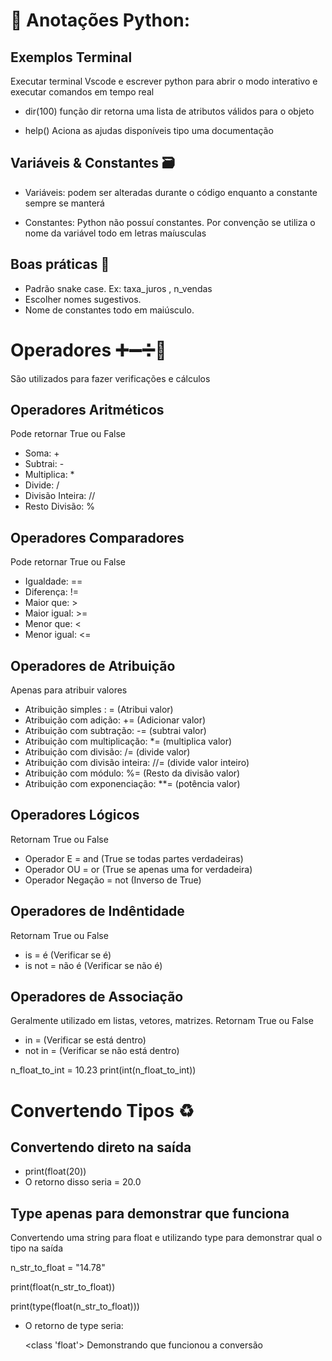 # 🐍 Anotações Python:
## Exemplos Terminal
Executar terminal Vscode e escrever python para abrir o modo interativo e executar comandos em tempo real
+ dir(100)
função dir retorna uma lista de atributos válidos para o objeto

+ help()
Aciona as ajudas disponíveis tipo uma documentação

## Variáveis & Constantes 🗃️
+ Variáveis: podem ser alteradas durante o código enquanto a constante sempre se manterá

+ Constantes: Python não possuí constantes.
Por convenção se utiliza o nome da variável todo em letras maíusculas

## Boas práticas 📝
+ Padrão snake case. Ex: taxa_juros , n_vendas
+ Escolher nomes sugestivos.
+ Nome de constantes todo em maiúsculo.

# Operadores ➕➖➗🟰
São utilizados para fazer verificações e cálculos

## Operadores Aritméticos
Pode retornar True ou False

+ Soma: +
+ Subtrai: -
+ Multiplica: *
+ Divide: /
+ Divisão Inteira: //
+ Resto Divisão: %

## Operadores Comparadores
Pode retornar True ou False

+ Igualdade: == 
+ Diferença: !=
+ Maior que: >
+ Maior igual: >=
+ Menor que: <
+ Menor igual: <=


## Operadores de Atribuição
Apenas para atribuir valores

+ Atribuição simples : = (Atribui valor)
+ Atribuição com adição: += (Adicionar valor)
+ Atribuição com subtração: -= (subtrai valor)
+ Atribuição com multiplicação: *= (multiplica valor)
+ Atribuição com divisão: /= (divide valor)
+ Atribuição com divisão inteira: //= (divide valor inteiro)
+ Atribuição com módulo: %= (Resto da divisão valor)
+ Atribuição com exponenciação: **= (potência valor)


## Operadores Lógicos
Retornam True ou False

+ Operador E = and (True se todas partes verdadeiras)
+ Operador OU = or (True se apenas uma for verdadeira)
+ Operador Negação = not (Inverso de True)

## Operadores de Indêntidade
Retornam True ou False

+ is = é (Verificar se é)
+ is not = não é (Verificar se não é)

## Operadores de Associação
Geralmente utilizado em listas, vetores, matrizes. Retornam True ou False

+ in = (Verificar se está dentro)
+ not in = (Verificar se não está dentro)

n_float_to_int = 10.23
print(int(n_float_to_int))

# Convertendo Tipos ♻️

## Convertendo direto na saída

+ print(float(20))
+ O retorno disso seria = 20.0

## Type apenas para demonstrar que funciona
Convertendo uma string para float e utilizando type para demonstrar qual o tipo na saída

n_str_to_float = "14.78" </p>
print(float(n_str_to_float))</p>
print(type(float(n_str_to_float)))

+ O retorno de type seria: </p>
 <class 'float'>
 Demonstrando que funcionou a conversão
